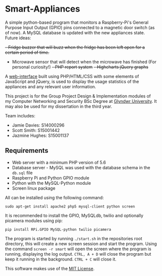 # Smart-Appliances
A simple python-based program that monitors a Raspberry-Pi's General Purpose Input Output (GPIO) pins connected to a magnetic door switch (as of now). A MySQL database is updated with the new appliances state.
Future ideas:

~~- Fridge buzzer that will buzz when the fridge has been left open for a certain period of time.~~
- Microwave sensor that will detect when the microwave has finished (For personal curiosity!)
~~- PHP report system~~
~~- Highcharts jQuery graphs~~

A [web-interface](http://uni.scottsmudger.website) built using PHP/HTML/CSS with some elements of JavaScript and jQuery, is used to display the usage statistics of the appliances and any relevant user information.

This project is for the Group Project Design & Implementation modules of my Computer Networking and Security BSc Degree at [Glyndwr University](https://www.glyndwr.ac.uk/). It may also be used for my dissertation in the third year.

Team includes:

- Jamie Davies: S14000296
- Scott Smith: S15001442
- Jazmine Hughes: S15001137

## Requirements
- Web server with a minimum PHP version of 5.6
- Database server - MySQL was used with the database schema in the `db.sql` file
- Raspberry Pi and Python GPIO module
- Python with the MySQL-Python module
- Screen linux package

All can be installed using the following command:

    sudo apt-get install apache2 php5 mysql-client python screen

It is recommended to install the GPIO, MySQLdb, twilio and optionally picamera modules using pip:

    pip install RPi.GPIO MySQL-python twilio picamera

The program is started by running `./start.sh` in the repositories root directory, this will create a new screen session and start the program. Using the command `screen -r smart` will open the screen where the program is running, displaying the log output. `CTRL, A + D` will close the program but keep it running in the background. `CTRL + C` will close it.

This software makes use of the [MIT License](https://github.com/ScottSmudger/GPIO-Door/blob/master/LICENSE).
